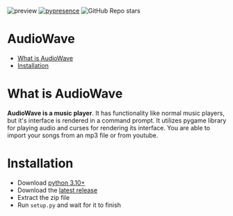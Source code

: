 ![preview](https://github.com/xellu/audiowave/assets/83588955/ac74248d-29ab-4a2d-a85f-236e271bd76e)
[![pypresence](https://img.shields.io/badge/using-pypresence?style=for-the-badge&logo=discord)](https://github.com/qwertyquerty/pypresence)
![GitHub Repo stars](https://img.shields.io/github/stars/xellu/audiowave?style=flat-square&logo=github&logoColor=%23fcdb03&label=Stars&color=%23fcdb03)

# AudioWave
- [What is AudioWave](<#what-is-audiowave>)
- [Installation](<#installation>)

# What is AudioWave
**AudioWave is a music player**. It has functionality like normal music players, but it's interface is rendered in a command prompt.
It utilizes pygame library for playing audio and curses for rendering its interface. You are able to import your songs from an mp3 file
or from youtube.

# Installation
- Download [python 3.10+](<https://www.python.org/downloads/>)
- Download the [latest release](<https://github.com/xellu/audiowave/releases>)
- Extract the zip file
- Run `setup.py` and wait for it to finish
